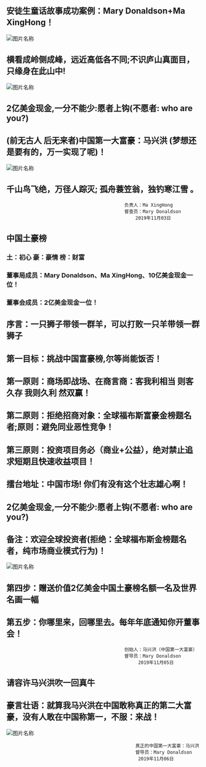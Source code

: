 ## 安徒生童话故事成功案例：Mary Donaldson+Ma XingHong！

![图片名称](https://pic.7y7.com/201310/2013101436310105_600x0.jpg)

## 横看成岭侧成峰，远近高低各不同;不识庐山真面目，只缘身在此山中!

![图片名称](https://i0.hippopx.com/photos/835/591/761/mermaid-in-copenhagen-thumb.jpg)

## 2亿美金现金,一分不能少:愿者上钩(不愿者: who are you?)

## (前无古人 后无来者)中国第一大富豪：马兴洪 (梦想还是要有的，万一实现了呢)！

![图片名称](https://cn.bing.com/th?id=OIP.qurVrvVnffPZCpBkS3nZYAHaE0&pid=Api&rs=1)

## 千山鸟飞绝，万径人踪灭; 孤舟蓑笠翁，独钓寒江雪 。


                                               负责人：Ma XingHong   
                                               督查员：Mary Donaldson
                                                   2019年11月03日
                                               
                                                   
## 中国土豪榜  

### 土：初心  豪：豪情  榜：财富

### 董事局成员：Mary Donaldson、Ma XingHong、10亿美金现金一位！   

### 董事会成员：2亿美金现金一位！

## 序言：一只狮子带领一群羊，可以打败一只羊带领一群狮子

## 第一目标：挑战中国富豪榜,尔等尚能饭否！

## 第一原则：商场即战场、在商言商：客我利相当 则客久存 我则久利 然双赢！

## 第二原则：拒绝招商对象：全球福布斯富豪金榜题名者;原则：避免同业恶性竞争！

## 第三原则：投资项目务必（商业+公益），绝对禁止追求短期且快速收益项目！

## 擂台地址：中国市场! 你们有没有这个壮志雄心啊！

## 2亿美金现金,一分不能少:愿者上钩(不愿者: who are you?) 

## 备注：欢迎全球投资者(拒绝：全球福布斯金榜题名者，纯市场商业模式行为)！

![图片名称](http://youg.cw634.4everdns.com/hello.jpg)
                                               
## 第四步：赠送价值2亿美金中国土豪榜名额一名及世界名画一幅

## 第五步：你哪里来，回哪里去。每年年底通知你开董事会！

                                               创始人：马兴洪（中国第一大富豪）  
                                               督导员：Mary Donaldson
                                                    2019年11月05日



                                                   
## 请容许马兴洪吹一回真牛
## 豪言壮语：就算我马兴洪在中国敢称真正的第二大富豪，没有人敢在中国称第一，不服：来战！

![图片名称](http://youg.cw634.4everdns.com/MaryDonaldson.jpg)

                                                   真正的中国第一大富豪：马兴洪
                                                   督导员：Mary Donaldson
                                                    2019年11月06日
                                                       
